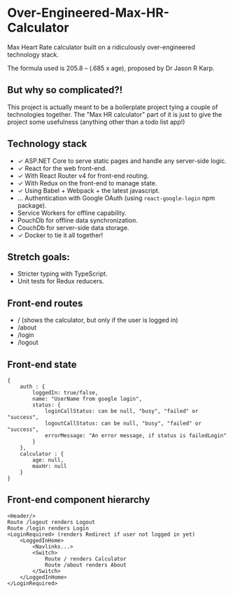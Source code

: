 # Over-Engineered-Max-HR-Calculator

Max Heart Rate calculator built on a ridiculously over-engineered technology stack.

The formula used is 205.8 – (.685 x age), proposed by Dr Jason R Karp.

## But why so complicated?!

This project is actually meant to be a boilerplate project tying a couple of technologies together. The "Max HR calculator" part of it is just to give the project some usefulness (anything other than a todo list app!)

## Technology stack

- ✓ ASP.NET Core to serve static pages and handle any server-side logic.
- ✓ React for the web front-end.
- ✓ With React Router v4 for front-end routing. 
- ✓ With Redux on the front-end to manage state.
- ✓ Using Babel + Webpack + the latest javascript.
- ... Authentication with Google OAuth (using `react-google-login` npm package).
- Service Workers for offline capability.
- PouchDb for offline data synchronization.
- CouchDb for server-side data storage.
- ✓ Docker to tie it all together!

## Stretch goals:
- Stricter typing with TypeScript.
- Unit tests for Redux reducers.

## Front-end routes
- /  (shows the calculator, but only if the user is logged in)
- /about
- /login
- /logout

## Front-end state

    {
        auth : {
            loggedIn: true/false,
            name: "UserName from google login",
            status: {
                loginCallStatus: can be null, "busy", "failed" or "success",
                logoutCallStatus: can be null, "busy", "failed" or "success",
                errorMessage: "An error message, if status is failedLogin"
            }
        },
        calculator : { 
            age: null, 
            maxHr: null 
        }
    }


## Front-end component hierarchy

    <Header/>
    Route /logout renders Logout
    Route /login renders Login
    <LoginRequired> (renders Redirect if user not logged in yet)
        <LoggedInHome>
            <Navlinks...>
            <Switch>
                Route / renders Calculator
                Route /about renders About
            </Switch>
        </LoggedInHome>
    </LoginRequired>



